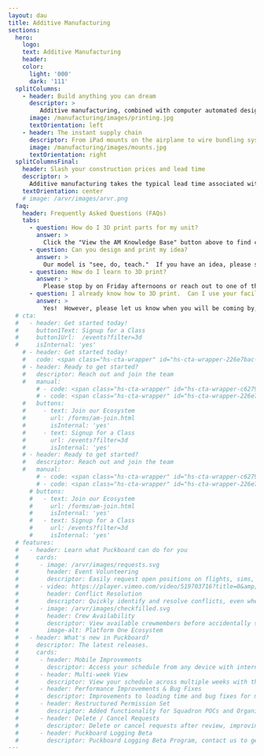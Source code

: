 ```yaml
---
layout: dau
title: Additive Manufacturing
sections:
  hero:
    logo: 
    text: Additive Manufacturing
    header: 
    color:
      light: '000'
      dark: '111'
  splitColumns:
    - header: Build anything you can dream
      descriptor: >
         Additive manufacturing, combined with computer automated design, gives you the powerful capability to turn a mental vision into a tangible product.  Whether you are making parts to assist the mission, learning to print coins for your unit, or even making toys to donate to the community, additive manufacturing can help to prototype, refine, and build quickly.
      image: /manufacturing/images/printing.jpg
      textOrientation: left
    - header: The instant supply chain
      descriptor: From iPad mounts on the airplane to wire bundling systems for Aeromedical Evacuation teams, additive manufacturing at Phoenix Spark has a legacy of bringing disruptively valuable capabilities to improve our warfighting capability in a fraction of the time of a normal supply chain.
      image: /manufacturing/images/mounts.jpg
      textOrientation: right
  splitColumnsFinal:
    header: Slash your construction prices and lead time
    descriptor: >
      Additive manufacturing takes the typical lead time associated with standard techniques and reduces by 80-90%.  If you would like to learn more about how to use our facilities to assist your unit, take a look at our knowledge base and reach out to our 3D printing lead!
    textOrientation: center
    # image: /arvr/images/arvr.png
  faq:
    header: Frequently Asked Questions (FAQs)
    tabs:
      - question: How do I 3D print parts for my unit?
        answer: >
          Click the "View the AM Knowledge Base" button above to find contact information, best practices, and existing contracts.  Once you are ready, feel free to contact one of the team members there to get going!
      - question: Can you design and print my idea?
        answer: >
          Our model is "see, do, teach."  If you have an idea, please stop by on Friday afternoons or reach out to one of the reps in our knowledge base.  They can provide you with either 1-on-1 mentoring or access to a scheduled 3D printing training course to get you started!
      - question: How do I learn to 3D print?
        answer: >
          Please stop by on Friday afternoons or reach out to one of the reps in our knowledge base.  They can provide you with either 1-on-1 mentoring or access to a scheduled 3D printing training course to get you started!
      - question: I already know how to 3D print.  Can I use your facilities?
        answer: >
          Yes!  However, please let us know when you will be coming by, either through the "Contact Us" link below, or by reaching out to an expert in the knowledge base.  For safety considerations, our printers are typically only open during normal business hours.
  # cta:
  #   - header: Get started today!
  #     button1Text: Signup for a Class
  #     button1Url:  /events?filter=3d
  #     isInternal: 'yes'
    # - header: Get started today!
    #   code: <span class="hs-cta-wrapper" id="hs-cta-wrapper-226e7bac-bf45-475e-9334-8376cbb0510d"><span class="hs-cta-node hs-cta-226e7bac-bf45-475e-9334-8376cbb0510d" id="hs-cta-226e7bac-bf45-475e-9334-8376cbb0510d"><!--[if lte IE 8]><div id="hs-cta-ie-element"></div><![endif]--><a href="https://cta-redirect.hubspot.com/cta/redirect/19681065/226e7bac-bf45-475e-9334-8376cbb0510d"  target="_blank" ><img class="hs-cta-img" id="hs-cta-img-226e7bac-bf45-475e-9334-8376cbb0510d" style="border-width:0px;" src="https://no-cache.hubspot.com/cta/default/19681065/226e7bac-bf45-475e-9334-8376cbb0510d.png"  alt="Join our Ecosystem"/></a></span><script charset="utf-8" src="https://js.hscta.net/cta/current.js"></script><script type="text/javascript"> hbspt.cta.load(19681065, '226e7bac-bf45-475e-9334-8376cbb0510d', {"region":"na1"}); </script></span>
    # - header: Ready to get started?
    #   descriptor: Reach out and join the team
    #   manual:
        # - code: <span class="hs-cta-wrapper" id="hs-cta-wrapper-c6279472-1d4d-475e-abe7-9cdc5a8293e4"><span class="hs-cta-node hs-cta-c6279472-1d4d-475e-abe7-9cdc5a8293e4" id="hs-cta-c6279472-1d4d-475e-abe7-9cdc5a8293e4"><!--[if lte IE 8]><div id="hs-cta-ie-element"></div><![endif]--><a href="https://cta-redirect.hubspot.com/cta/redirect/19681065/c6279472-1d4d-475e-abe7-9cdc5a8293e4"  target="_blank" ><img class="hs-cta-img" id="hs-cta-img-c6279472-1d4d-475e-abe7-9cdc5a8293e4" style="border-width:0px;" src="https://no-cache.hubspot.com/cta/default/19681065/c6279472-1d4d-475e-abe7-9cdc5a8293e4.png"  alt="View the Additive Manufacturing Knowledge Base"/></a></span><script charset="utf-8" src="https://js.hscta.net/cta/current.js"></script><script type="text/javascript"> hbspt.cta.load(19681065, 'c6279472-1d4d-475e-abe7-9cdc5a8293e4', {"region":"na1"}); </script></span>
        # - code: <span class="hs-cta-wrapper" id="hs-cta-wrapper-226e7bac-bf45-475e-9334-8376cbb0510d"><span class="hs-cta-node hs-cta-226e7bac-bf45-475e-9334-8376cbb0510d" id="hs-cta-226e7bac-bf45-475e-9334-8376cbb0510d"><!--[if lte IE 8]><div id="hs-cta-ie-element"></div><![endif]--><a href="https://cta-redirect.hubspot.com/cta/redirect/19681065/226e7bac-bf45-475e-9334-8376cbb0510d"  target="_blank" ><img class="hs-cta-img" id="hs-cta-img-226e7bac-bf45-475e-9334-8376cbb0510d" style="border-width:0px;" src="https://no-cache.hubspot.com/cta/default/19681065/226e7bac-bf45-475e-9334-8376cbb0510d.png"  alt="Join our Ecosystem"/></a></span><script charset="utf-8" src="https://js.hscta.net/cta/current.js"></script><script type="text/javascript"> hbspt.cta.load(19681065, '226e7bac-bf45-475e-9334-8376cbb0510d', {"region":"na1"}); </script></span>
    #   buttons:
    #     - text: Join our Ecosystem
    #       url: /forms/am-join.html
    #       isInternal: 'yes'
    #     - text: Signup for a Class
    #       url: /events?filter=3d
    #       isInternal: 'yes'
    # - header: Ready to get started?
    #   descriptor: Reach out and join the team
    #   manual:
        # - code: <span class="hs-cta-wrapper" id="hs-cta-wrapper-c6279472-1d4d-475e-abe7-9cdc5a8293e4"><span class="hs-cta-node hs-cta-c6279472-1d4d-475e-abe7-9cdc5a8293e4" id="hs-cta-c6279472-1d4d-475e-abe7-9cdc5a8293e4"><!--[if lte IE 8]><div id="hs-cta-ie-element"></div><![endif]--><a href="https://cta-redirect.hubspot.com/cta/redirect/19681065/c6279472-1d4d-475e-abe7-9cdc5a8293e4"  target="_blank" ><img class="hs-cta-img" id="hs-cta-img-c6279472-1d4d-475e-abe7-9cdc5a8293e4" style="border-width:0px;" src="https://no-cache.hubspot.com/cta/default/19681065/c6279472-1d4d-475e-abe7-9cdc5a8293e4.png"  alt="View the Additive Manufacturing Knowledge Base"/></a></span><script charset="utf-8" src="https://js.hscta.net/cta/current.js"></script><script type="text/javascript"> hbspt.cta.load(19681065, 'c6279472-1d4d-475e-abe7-9cdc5a8293e4', {"region":"na1"}); </script></span>
        # - code: <span class="hs-cta-wrapper" id="hs-cta-wrapper-226e7bac-bf45-475e-9334-8376cbb0510d"><span class="hs-cta-node hs-cta-226e7bac-bf45-475e-9334-8376cbb0510d" id="hs-cta-226e7bac-bf45-475e-9334-8376cbb0510d"><!--[if lte IE 8]><div id="hs-cta-ie-element"></div><![endif]--><a href="https://cta-redirect.hubspot.com/cta/redirect/19681065/226e7bac-bf45-475e-9334-8376cbb0510d"  target="_blank" ><img class="hs-cta-img" id="hs-cta-img-226e7bac-bf45-475e-9334-8376cbb0510d" style="border-width:0px;" src="https://no-cache.hubspot.com/cta/default/19681065/226e7bac-bf45-475e-9334-8376cbb0510d.png"  alt="Join our Ecosystem"/></a></span><script charset="utf-8" src="https://js.hscta.net/cta/current.js"></script><script type="text/javascript"> hbspt.cta.load(19681065, '226e7bac-bf45-475e-9334-8376cbb0510d', {"region":"na1"}); </script></span>
      # buttons:
      #   - text: Join our Ecosystem
      #     url: /forms/am-join.html
      #     isInternal: 'yes'
      #   - text: Signup for a Class
      #     url: /events?filter=3d
      #     isInternal: 'yes'
  # features:
  #   - header: Learn what Puckboard can do for you
  #     cards:
  #      - image: /arvr/images/requests.svg
  #        header: Event Volunteering
  #        descriptor: Easily request open positions on flights, sims, or ground events from your personal device, anywhere in the world...without needing a lengthy text chain to your schedulers.
  #      - video: https://player.vimeo.com/video/519703716?title=0&amp;byline=0&amp;portrait=0&amp;badge=0&amp;autopause=0&amp;player_id=0&amp;app_id=58479
  #        header: Conflict Resolution
  #        descriptor: Quickly identify and resolve conflicts, even when crewmembers are scheduled separately by two different organizations.
  #      - image: /arvr/images/checkfilled.svg
  #        header: Crew Availability
  #        descriptor: View available crewmembers before accidentally scheduling someone for two flights at the same time.
  #        image-alt: Platform One Ecosystem
  #   - header: What's new in Puckboard?
  #     descriptor: The latest releases.
  #     cards:
  #      - header: Mobile Improvements
  #        descriptor: Access your schedule from any device with internet connection, make requests, and approve them all on your phone. 
  #      - header: Multi-week View
  #        descriptor: View your schedule across multiple weeks with the click of a button, with easy filters available to view by personnel or event type.
  #      - header: Performance Improvements & Bug Fixes
  #        descriptor: Improvements to loading time and bug fixes for multiple features. 
  #      - header: Restructured Permission Set
  #        descriptor: Added functionality for Squadron POCs and Organizational Admins, with greater flexibility to scale fast and securely.
  #      - header: Delete / Cancel Requests
  #        descriptor: Delete or cancel requests after review, improving communications within your squadron. 
  #      - header: Puckboard Logging Beta
  #        descriptor: Puckboard Logging Beta Program, contact us to get involved!
---
```

